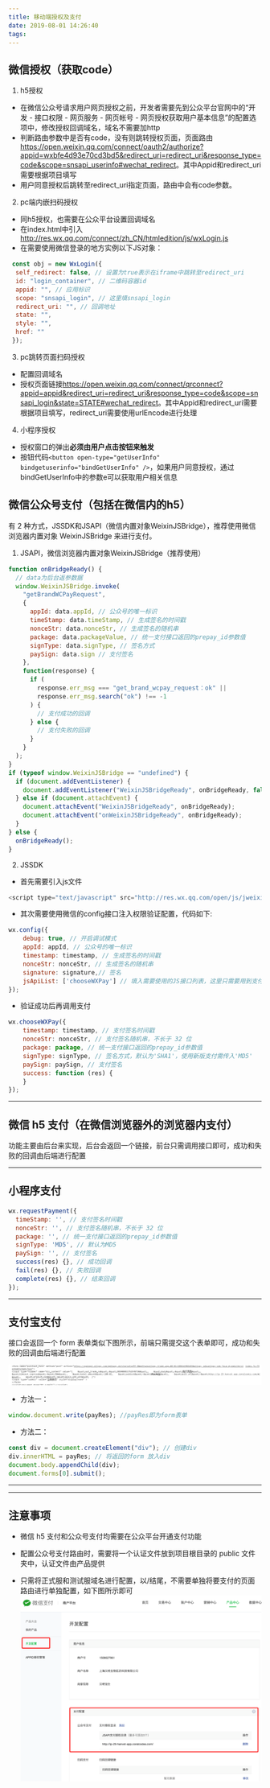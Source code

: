 ```yaml
---
title: 移动端授权及支付
date: 2019-08-01 14:26:40
tags:
---
```


## 微信授权（获取code）

1. h5授权

- 在微信公众号请求用户网页授权之前，开发者需要先到公众平台官网中的“开发 - 接口权限 - 网页服务 - 网页帐号 - 网页授权获取用户基本信息”的配置选项中，修改授权回调域名，域名不需要加http
- 判断路由参数中是否有code，没有则跳转授权页面，页面路由<https://open.weixin.qq.com/connect/oauth2/authorize?appid=wxbfe4d93e70cd3bd5&redirect_uri=redirect_uri&response_type=code&scope=snsapi_userinfo#wechat_redirect>。其中Appid和redirect_uri需要根据项目填写
- 用户同意授权后跳转至redirect_uri指定页面，路由中会有code参数。

2. pc端内嵌扫码授权

- 同h5授权，也需要在公众平台设置回调域名
- 在index.html中引入<http://res.wx.qq.com/connect/zh_CN/htmledition/js/wxLogin.js>
- 在需要使用微信登录的地方实例以下JS对象：

```javascript
 const obj = new WxLogin({
  self_redirect: false, // 设置为true表示在iframe中跳转至redirect_uri
  id: "login_container", // 二维码容器id
  appid: "", // 应用标识
  scope: "snsapi_login", // 这里填snsapi_login
  redirect_uri: "", // 回调地址
  state: "",
  style: "",
  href: ""
 });
```

3. pc跳转页面扫码授权

- 配置回调域名
- 授权页面链接<https://open.weixin.qq.com/connect/qrconnect?appid=appid&redirect_uri=redirect_uri&response_type=code&scope=snsapi_login&state=STATE#wechat_redirect>。其中Appid和redirect_uri需要根据项目填写，redirect_uri需要使用urlEncode进行处理

4. 小程序授权

- 授权窗口的弹出**必须由用户点击按钮来触发**
- 按钮代码`<button open-type="getUserInfo" bindgetuserinfo="bindGetUserInfo" />`，如果用户同意授权，通过bindGetUserInfo中的参数e可以获取用户相关信息

## 微信公众号支付（包括在微信内的h5）

有 2 种方式，JSSDK和JSAPI（微信内置对象WeixinJSBridge），推荐使用微信浏览器内置对象 WeixinJSBridge 来进行支付。

1. JSAPI，微信浏览器内置对象WeixinJSBridge（推荐使用）

```javascript
function onBridgeReady() {
  // data为后台返参数据
  window.WeixinJSBridge.invoke(
    "getBrandWCPayRequest",
    {
      appId: data.appId, // 公众号的唯一标识
      timeStamp: data.timeStamp, // 生成签名的时间戳
      nonceStr: data.nonceStr, // 生成签名的随机串
      package: data.packageValue, // 统一支付接口返回的prepay_id参数值
      signType: data.signType, // 签名方式
      paySign: data.sign // 支付签名
    },
    function(response) {
      if (
        response.err_msg === "get_brand_wcpay_request：ok" ||
        response.err_msg.search("ok") !== -1
      ) {
        // 支付成功的回调
      } else {
        // 支付失败的回调
      }
    }
  );
}
if (typeof window.WeixinJSBridge == "undefined") {
  if (document.addEventListener) {
    document.addEventListener("WeixinJSBridgeReady", onBridgeReady, false);
  } else if (document.attachEvent) {
    document.attachEvent("WeixinJSBridgeReady", onBridgeReady);
    document.attachEvent("onWeixinJSBridgeReady", onBridgeReady);
  }
} else {
  onBridgeReady();
}
```

2. JSSDK

- 首先需要引入js文件

```javascript
<script type="text/javascript" src="http://res.wx.qq.com/open/js/jweixin-1.0.0.js"></script>
```

- 其次需要使用微信的config接口注入权限验证配置，代码如下:

```javascript
wx.config({
    debug: true, // 开启调试模式
    appId: appId, // 公众号的唯一标识
    timestamp: timestamp, // 生成签名的时间戳
    nonceStr: nonceStr, // 生成签名的随机串
    signature: signature,// 签名
    jsApiList: ['chooseWXPay'] // 填入需要使用的JS接口列表，这里只需要用到支付的JS接口
});
```

- 验证成功后再调用支付

```javascript
wx.chooseWXPay({
    timestamp: timestamp, // 支付签名时间戳
    nonceStr: nonceStr, // 支付签名随机串，不长于 32 位
    package: package, // 统一支付接口返回的prepay_id参数值
    signType: signType, // 签名方式，默认为'SHA1'，使用新版支付需传入'MD5'
    paySign: paySign, // 支付签名
    success: function (res) {
    }
});
```

---

## 微信 h5 支付（在微信浏览器外的浏览器内支付）

功能主要由后台来实现，后台会返回一个链接，前台只需调用接口即可，成功和失败的回调由后端进行配置

---

## 小程序支付

```javascript
wx.requestPayment({
  timeStamp: '', // 支付签名时间戳
  nonceStr: '', // 支付签名随机串，不长于 32 位
  package: '', // 统一支付接口返回的prepay_id参数值
  signType: 'MD5', // 默认为MD5
  paySign: '', // 支付签名
  success(res) {}, // 成功回调
  fail(res) {}, // 失败回调
  complete(res) {}, // 结束回调
});
```

---

## 支付宝支付

接口会返回一个 form 表单类似下图所示，前端只需提交这个表单即可，成功和失败的回调由后端进行配置

![formImg](/../image/form.png "form表单图")

- 方法一：

```javascript
window.document.write(payRes); //payRes即为form表单
```

- 方法二：

```javascript
const div = document.createElement("div"); // 创建div
div.innerHTML = payRes; // 将返回的form 放入div
document.body.appendChild(div);
document.forms[0].submit();
```

---

---

## 注意事项

- 微信 h5 支付和公众号支付均需要在公众平台开通支付功能

- 配置公众号支付路由时，需要将一个认证文件放到项目根目录的 public 文件夹中，认证文件由产品提供

- 只需将正式服和测试服域名进行配置，以/结尾，不需要单独将要支付的页面路由进行单独配置，如下图所示即可
  ![wechatPay](/../image/jspay.png "微星支付配置")
